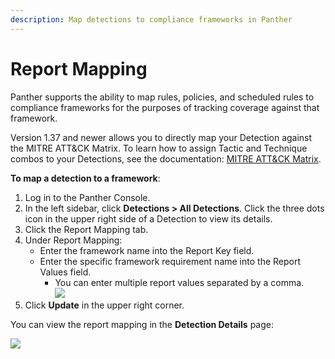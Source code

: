 ```yaml
---
description: Map detections to compliance frameworks in Panther
---
```


# Report Mapping

Panther supports the ability to map rules, policies, and scheduled rules to compliance frameworks for the purposes of tracking coverage against that framework.&#x20;

Version 1.37 and newer allows you to directly map your Detection against the MITRE ATT\&CK Matrix. To learn how to assign Tactic and Technique combos to your Detections, see the documentation: [MITRE ATT\&CK Matrix](mitre-attack.md).

**To map a detection to a framework**:

1. Log in to the Panther Console.
2. In the left sidebar, click **Detections > All Detections**. Click the three dots icon in the upper right side of a Detection to view its details.
3. Click the Report Mapping tab.
4. Under Report Mapping:
   * Enter the framework name into the Report Key field.&#x20;
   * Enter the specific framework requirement name into the Report Values field.
     * You can enter multiple report values separated by a comma.\
       ![](<../.gitbook/assets/Screen Shot 2021-11-08 at 9.53.47 PM.png>)
5. Click **Update** in the upper right corner.

You can view the report mapping in the **Detection Details** page:

![](<../.gitbook/assets/Screen Shot 2021-11-08 at 10.00.16 PM.png>)

